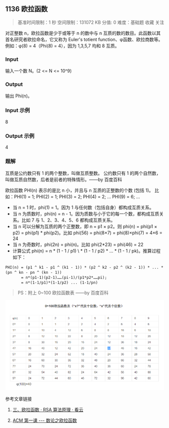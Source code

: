## 1136 欧拉函数

> 基准时间限制：1 秒 空间限制：131072 KB 分值: 0 难度：基础题 收藏  关注

对正整数 n，欧拉函数是少于或等于 n 的数中与 n 互质的数的数目。此函数以其首名研究者欧拉命名，它又称为 Euler's totient function、φ函数、欧拉商数等。例如：φ(8) = 4（Phi(8) = 4），因为 1,3,5,7 均和 8 互质。
### Input
输入一个数 N。(2 <= N <= 10^9)
### Output
输出 Phi(n)。
### Input 示例
8
### Output 示例
4

### 题解

互质是公约数只有 1 的两个整数，叫做互质整数。 公约数只有 1 的两个自然数，叫做互质自然数，后者是前者的特殊情形。——by 百度百科

欧拉函数 PHI(n) 表示的是比 n 小，并且与 n 互质的正整数的个数 (包括 1)。
比如：PHI(1) = 1; PHI(2) = 1; PHI(3) = 2; PHI(4) = 2; ... PHI(9) = 6; ...

- 当 n = 1 时，phi(1) = 1。因为 1 与任何数（包括自身）都构成互质关系。
- 当 n 为质数时，phi(n) = n - 1。因为质数与小于它的每一个数，都构成互质关系。比如 7 与 1、2、3、4、5、6 都构成互质关系。
- 当 n 可以分解为互质的两个正整数，即 n = p1 × p2。则 phi(n) = phi(p1 × p2) = phi(p1) * phi(p2)。比如 phi(56) = phi(8×7) = phi(8)×phi(7) = 4×6 = 24
- 当 n 为奇数时，phi(2n) = phi(n)。比如 phi(2*23) = phi(46) = 22
- 计算公式 phi(n) = n * (1 - 1 / p1) \ * (1 - 1 / p2) * … * (1 - 1 / pk)。推算过程如下：

```
PHI(n) = (p1 ^ k1 - p1 ^ (k1 - 1)) * (p2 ^ k2 - p2 ^ (k2 - 1)) * ... * (pn ^ kn - pn ^ (kn - 1))
       = n*(p1-1)(p2-1)……(pi-1)/(p1*p2*……pi);
       = n*(1-1/p1)*(1-1/p2) ... (1-1/pn)
```

> PS：附上 0~100 欧拉函数表 ——by 百度百科

![欧拉函数表](https://github.com/PininQ/MarkdownPhotos/blob/master/algorithms/euler_function.png?raw=true)

参考文章链接

1. [三、欧拉函数 · RSA 算法原理 · 看云](https://www.kancloud.cn/kancloud/rsa_algorithm/48486)

2. [ACM 第一课 --- 数论之欧拉函数](https://blog.csdn.net/suool/article/details/14203251)
